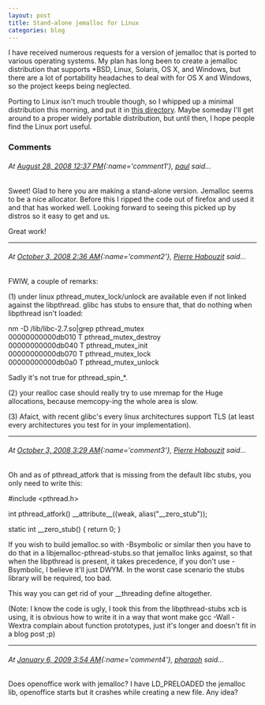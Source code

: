 ```yaml
---
layout: post
title: Stand-alone jemalloc for Linux
categories: blog
---
```


I have received numerous requests for a version of jemalloc that is ported to
various operating systems.  My plan has long been to create a jemalloc
distribution that supports \*BSD, Linux, Solaris, OS X, and Windows, but there
are a lot of portability headaches to deal with for OS X and Windows, so the
project keeps being neglected.

Porting to Linux isn't much trouble though, so I whipped up a minimal
distribution this morning, and put it in [this
directory](http://www.canonware.com/download/jemalloc/).  Maybe someday I'll get
around to a proper widely portable distribution, but until then, I hope people
find the Linux port useful.

### Comments

###### At [August 28, 2008 12:37 PM](#comment1){:name='comment1'}, [paul](http://www.blogger.com/profile/01858629491688027277) said...

Sweet! Glad to here you are making a stand-alone version. Jemalloc seems to be a
nice allocator. Before this I ripped the code out of firefox and used it and
that has worked well. Looking forward to seeing this picked up by distros so it
easy to get and us.

Great work!

---

###### At [October 3, 2008 2:36 AM](#comment2){:name='comment2'}, [Pierre Habouzit](http://blog.madism.org/) said...

FWIW, a couple of remarks:

(1) under linux pthread\_mutex\_lock/unlock are available even if not linked
against the libpthread. glibc has stubs to ensure that, that do nothing when
libpthread isn't loaded:

nm -D /lib/libc-2.7.so|grep pthread\_mutex  
00000000000db010 T pthread\_mutex\_destroy  
00000000000db040 T pthread\_mutex\_init  
00000000000db070 T pthread\_mutex\_lock  
00000000000db0a0 T pthread\_mutex\_unlock

Sadly it's not true for pthread\_spin\_\*.

(2) your realloc case should really try to use mremap for the Huge allocations,
because memcopy-ing the whole area is slow.

(3) Afaict, with recent glibc's every linux architectures support TLS (at least
every architectures you test for in your implementation).

---

###### At [October 3, 2008 3:29 AM](#comment3){:name='comment3'}, [Pierre Habouzit](http://blog.madism.org/) said...

Oh and as of pthread\_atfork that is missing from the default libc stubs, you only need to write this:

\#include \<pthread.h\>

int pthread\_atfork() \_\_attribute\_\_((weak, alias(&quot;\_\_zero\_stub&quot;));

static int \_\_zero\_stub() { return 0; }

If you wish to build jemalloc.so with -Bsymbolic or similar then you have to do
that in a libjemalloc-pthread-stubs.so that jemalloc links against, so that when
the libpthread is present, it takes precedence, if you don't use -Bsymbolic, I
believe it'll just DWYM. In the worst case scenario the stubs library will be
required, too bad.

This way you can get rid of your \_\_threading define altogether.

(Note: I know the code is ugly, I took this from the libpthread-stubs xcb is
using, it is obvious how to write it in a way that wont make gcc -Wall -Wextra
complain about function prototypes, just it's longer and doesn't fit in a blog
post ;p)

---

###### At [January 6, 2009 3:54 AM](#comment4){:name='comment4'}, [pharaoh](http://www.blogger.com/profile/11372932619910979324) said...

Does openoffice work with jemalloc? I have LD\_PRELOADED the jemalloc lib,
openoffice starts but it crashes while creating a new file. Any idea?

